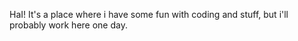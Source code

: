 HaI! It's a place where i have some fun with coding and stuff, but i'll probably work here one day. 
